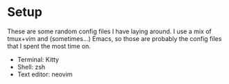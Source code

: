 Setup
===
These are some random config files I have laying around.
I use a mix of tmux+vim and (sometimes...) Emacs, so those are probably the config files that I spent the most time on.

- Terminal: Kitty
- Shell: zsh
- Text editor: neovim
